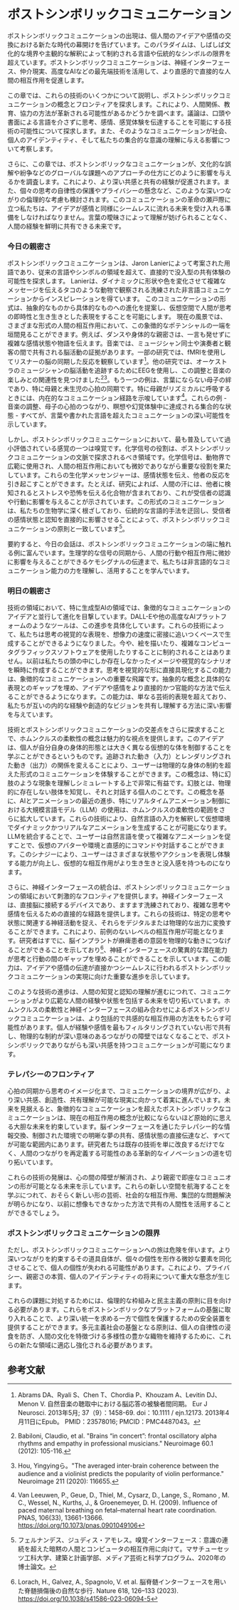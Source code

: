 <center> <h1> ポストシンボリックコミュニケーション </h1> </center>

ポストシンボリックコミュニケーションの出現は、個人間のアイデアや感情の交換における新たな時代の幕開けを告げています。このパラダイムは、しばしば文化的な境界や主観的な解釈によって制約される言語や伝統的なシンボルの限界を超えています。ポストシンボリックコミュニケーションは、神経インターフェース、仲介現実、高度なAIなどの最先端技術を活用して、より直感的で直接的な人間の相互作用を促進します。

この章では、これらの技術のいくつかについて説明し、ポストシンボリックコミュニケーションの概念とフロンティアを探求します。これにより、人間関係、教育、協力の方法が革新される可能性があるかどうかを調べます。議論は、口頭や書面による言語を介さずに思考、感情、感覚体験を伝達することを可能にする技術の可能性について探求します。また、そのようなコミュニケーションが社会、個人のアイデンティティ、そして私たちの集合的な意識の理解に与える影響について考察します。

さらに、この章では、ポストシンボリックなコミュニケーションが、文化的な誤解や紛争などのグローバルな課題へのアプローチの仕方にどのように影響を与えるかを調査します。これにより、より深い共感と共有の経験が促進されます。また、個々の思考の自律性の保護やプライバシーの懸念など、このような深いつながりの倫理的な考慮も検討されます。このコミュニケーションの革命の瀬戸際に立つ私たちは、アイデアが感情と同様にシームレスに流れる未来を受け入れる準備をしなければなりません。言葉の曖昧さによって理解が妨げられることなく、人間の経験を鮮明に共有できる未来です。

### 今日の親密さ

ポストシンボリックコミュニケーションは、Jaron Lanierによって考案された用語であり、従来の言語やシンボルの領域を超えて、直接的で没入型の共有体験の可能性を探求します。 Lanierは、ダイナミックに形状や色を変化させて複雑なメッセージを伝えるタコのような動物で観察される洗練された非言語コミュニケーションからインスピレーションを得ています。 このコミュニケーションの形式は、抽象的なものから具体的なものへの進化を提案し、仮想空間で人間が思考の即時性と生き生きとした表現をすることを可能にします。
現在の風景では、さまざまな形式の人間の相互作用において、この象徴的なポテンシャルの一端を垣間見ることができます。例えば、ダンスや身体的な親密さは、一言も発せずに複雑な感情状態や物語を伝えます。音楽では、ミュージシャン同士や演奏者と観客の間で共有される脳活動の証拠があります。一部の研究では、fMRIを使用してリスナーの脳の同期した反応を観察しています[^2]。他の研究では、オーケストラのミュージシャンの脳活動を追跡するためにEEGを使用し、この調整と音楽の楽しみとの関連性を見つけました[^3][^4]。もう一つの例は、言葉にならない母子の絆であり、特に母親と未生児の心拍の同期です。特に母親がリズミカルに呼吸するときには、内在的なコミュニケーション経路を示唆しています[^5]。これらの例 - 音楽の調整、母子の心拍のつながり、瞑想や幻覚体験中に達成される集合的な状態 - すべてが、言葉や書かれた言語を超えたコミュニケーションの深い可能性を示しています。

しかし、ポストシンボリックコミュニケーションにおいて、最も普及していて過小評価されている感覚の一つは嗅覚です。化学信号の役割は、ポストシンボリックコミュニケーションの文脈で探求されるべき領域です。化学信号は、動物界で広範に使用され、人間の相互作用においても微妙でありながら重要な役割を果たしています。これらの生化学メッセンジャーは、感情状態を伝え、他者の反応を引き起こすことができます。たとえば、研究によれば、人間の汗には、他者に検知されるとストレスや恐怖を伝える化合物が含まれており、これが受信者の認識や行動に影響を与えることが示されています。この形式のコミュニケーションは、私たちの生物学に深く根ざしており、伝統的な言語的手法を迂回し、受信者の感情状態と認知を直接的に影響させることによって、ポストシンボリックコミュニケーションの原則と一致しています[^6]。

要約すると、今日の会話は、ポストシンボリックコミュニケーションの端に触れる例に富んでいます。生理学的な信号の同期から、人間の行動や相互作用に微妙に影響を与えることができるケモシグナルの伝達まで、私たちは非言語的なコミュニケーション能力の力を理解し、活用することを学んでいます。


### 明日の親密さ

技術の領域において、特に生成型AIの領域では、象徴的なコミュニケーションのアイデアと並行して進化を目撃しています。DALL-Eや他の高度なAIプラットフォームのようなツールは、この進歩を具体化しています。これらの技術によって、私たちは思考の視覚的な表現を、想像力の速度に密接に追いつくペースで生成することができるようになりました。今や、絵を描いたり、複雑なコンピュータグラフィックスソフトウェアを使用したりすることに制約されることはありません。以前は私たちの頭の中にしか存在しなかったイメージや視覚的なシナリオを瞬時に作成することができます。思考を視覚的な形に直接具現化するこの能力は、象徴的なコミュニケーションへの重要な飛躍です。抽象的な概念と具体的な表現とのギャップを埋め、アイデアや感情をより直接的かつ官能的な方法で伝えることができるようになります。この能力は、単なる芸術的表現を超えており、私たちが互いの内的な経験や創造的なビジョンを共有し理解する方法に深い影響を与えています。

技術とポストシンボリックコミュニケーションの交差点をさらに探求することで、ホムンクルスの柔軟性の概念は魅力的な視点を提供します。このアイデアは、個人が自分自身の身体的形態とは大きく異なる仮想的な体を制御することを学ぶことができるというものです。追跡された動き（入力）とレンダリングされた動き（出力）の関係を変えることにより、ユーザーは物理的な身体の制約を超えた形式のコミュニケーションを体験することができます。この概念は、特に幻肢のような現象を理解しシミュレートする上で非常に有益です。幻肢とは、物理的に存在しない肢体を知覚し、それと対話する個人のことです。この概念を基に、AIとアニメーションの最近の進歩、特にリアルタイムアニメーション制御における大規模言語モデル（LLM）の使用は、ホムンクルスの柔軟性の範囲をさらに拡大しています。これらの技術により、自然言語の入力を解釈して仮想環境でダイナミックかつリアルなアニメーションを生成することが可能になります。LLMを統合することで、ユーザーは自然言語を使って複雑なアニメーションを促すことで、仮想のアバターや環境と直感的にコマンドや対話することができます。このシナジーにより、ユーザーはさまざまな状態やアクションを表現し体験する能力が向上し、仮想的な相互作用がより生き生きと没入感を持つものになります。

さらに、神経インターフェースの統合は、ポストシンボリックコミュニケーションの領域において刺激的なフロンティアを提供します。神経インターフェースは、直接脳に接続するデバイスであり、ますます洗練されており、複雑な思考や感情を伝えるための直接的な経路を提供します。これらの技術は、特定の思考や状態に関連する神経活動を捉え、それらをデジタルまたは物理的な出力に変換することができます。これにより、前例のないレベルの相互作用が可能となります。研究者はすでに、脳インプラントが麻痺患者の意図を物理的な動きにつなげることができることを示しており[^9]、神経インターフェースの驚異的な潜在能力が思考と行動の間のギャップを埋めることができることを示しています。この能力は、アイデアや感情の伝達が直接かつシームレスに行われるポストシンボリックコミュニケーションの実現に向けた重要な進歩を示しています。

このような技術の進歩は、人間の知覚と認知の理解が進むにつれて、コミュニケーションがより広範な人間の経験や状態を包括する未来を切り拓いています。ホムンクルスの柔軟性と神経インターフェースの組み合わせによるポストシンボリックコミュニケーションは、より包括的で共感的な相互作用の方法をもたらす可能性があります。個人が経験や感情を最もフィルタリングされていない形で共有し、物理的な制約が深い意味のあるつながりの障壁ではなくなることで、ポストシンボリックでありながらも深い共感を持つコミュニケーションが可能になります。


### テレパシーのフロンティア

心拍の同期から思考のイメージ化まで、コミュニケーションの境界が広がり、より深い共感、創造性、共有理解が可能な現実に向かって着実に進んでいます。未来を見据えると、象徴的なコミュニケーションを超えたポストシンボリックなコミュニケーションは、現在の相互作用の概念が比較にならないほど原始的に思える大胆な未来を約束しています。脳インターフェースを通じたテレパシー的な情報交換、制御された環境での明晰な夢の共有、感情状態の直接伝達など、すべてが可能な範囲内にあります。研究者たちは既存の技術を単に改良するだけでなく、人間のつながりを再定義する可能性のある革新的なイノベーションの道を切り拓いています。

これらの技術の発展は、心の間の障壁が解消され、より親密で即座なコミュニオンの形が可能となる未来を示しています。これらの新しい空間を航海することを学ぶにつれて、おそらく新しい形の芸術、社会的な相互作用、集団的な問題解決が明らかになり、以前に想像もできなかった方法で共有の人間性を活用することができるでしょう。


### ポストシンボリックコミュニケーションの限界

ただし、ポストシンボリックコミュニケーションへの旅は危険を伴います。より深いつながりを約束するその道具自体が、個々の個性を形作る微妙な要素を同化させることで、個人の個性が失われる可能性があります。これにより、プライバシー、親密さの本質、個人のアイデンティティの将来について重大な懸念が生じます。

これらの課題に対処するためには、倫理的な枠組みと民主主義の原則に目を向ける必要があります。これらをポストシンボリックなプラットフォームの基盤に取り入れることで、より深い統一を求める一方で個性を保護するための安全装置を提供することができます。多元主義社会の基盤となる原則は、個人の自律性の浸食を防ぎ、人間の文化を特徴づける多様性の豊かな織物を維持するために、これらの新たな領域に適応し強化される必要があります。

## 参考文献

[^1]: ラニエ、ジャロン。あなたはガジェットではありません：マニフェスト。ヴィンテージ、2011年。

[^2]: Abrams DA、Ryali S、Chen T、Chordia P、Khouzam A、Levitin DJ、Menon V. 自然音楽の聴取中における脳応答の被験者間同期。 Eur J Neurosci. 2013年5月; 37（9）：1458-69. doi：10.1111 / ejn.12173. 2013年4月11日にEpub。 PMID：23578016; PMCID：PMC4487043。

[^3]: Babiloni, Claudio, et al. "Brains “in concert”: frontal oscillatory alpha rhythms and empathy in professional musicians." Neuroimage 60.1 (2012): 105-116.

[^4]: Hou, Yingyingら。"The averaged inter-brain coherence between the audience and a violinist predicts the popularity of violin performance." Neuroimage 211 (2020): 116655.

[^5]: Van Leeuwen, P., Geue, D., Thiel, M., Cysarz, D., Lange, S., Romano , M. C., Wessel, N., Kurths, J., & Groenemeyer, D. H. (2009). Influence of paced maternal breathing on fetal–maternal heart rate coordination. PNAS, 106(33), 13661-13666. https://doi.org/10.1073/pnas.0901049106

[^6]: フェルナンデス、ジュディス・アモレス。嗅覚インターフェース：意識の連続を超えた暗黙の人間とコンピュータの相互作用に向けて。マサチューセッツ工科大学、建築と計画学部、メディア芸術と科学プログラム、2020年の博士論文。

[^7]: アンドレア・スティーブンソン・ウォン、ジェレミー・ベイレンソン、ジミー・リー、ジャロン・レニア、バーチャルリアリティにおけるホムンクルスの柔軟性、コンピューターメディエーションコミュニケーションジャーナル、第20巻、第3号、2015年5月1日、241-259ページ、https://doi.org/10.1111/jcc4.12107

[^8]: Huang, Han, et al. "リアルタイムアニメーション生成とリグモデルの制御：大規模言語モデルを用いた." NeurIPS Workshop on ML for Creativity and Design (2023)

[^9]: Lorach, H., Galvez, A., Spagnolo, V. et al. 脳脊髄インターフェースを用いた脊髄損傷後の自然な歩行. Nature 618, 126–133 (2023). https://doi.org/10.1038/s41586-023-06094-5
